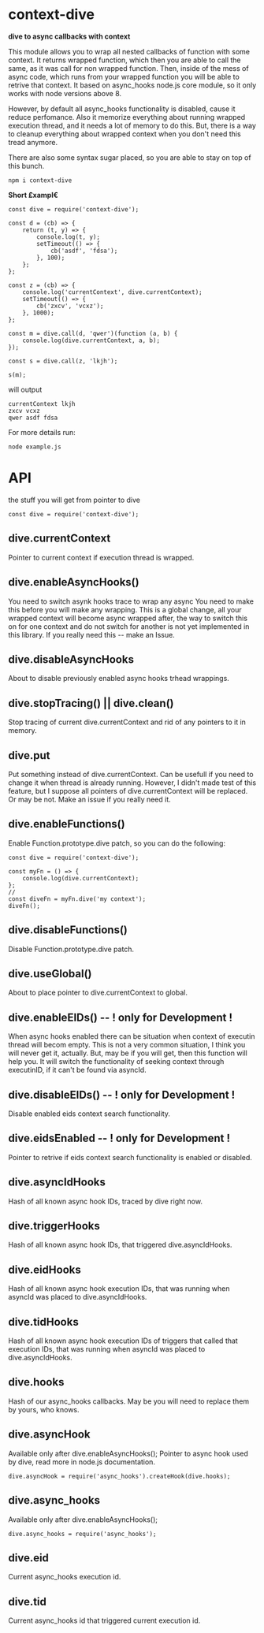 # context-dive

**dive to async callbacks with context**

This module allows you to wrap all nested callbacks of function with some context. It returns wrapped function, which then you are able to call the same, as it was call for non wrapped function. Then, inside of the mess of async code, which runs from your wrapped function you will be able to retrive that context. It based on async_hooks node.js core module, so it only works with node versions above 8.

However, by default all async_hooks functionality is disabled, cause it reduce perfomance. Also it memorize everything about running wrapped execution thread, and it needs a lot of memory to do this. But, there is a way to cleanup everything about wrapped context when you don't need this tread anymore.

There are also some syntax sugar placed, so you are able to stay on top of this bunch.

```
npm i context-dive
```

**Short £xampl€**

```JS
const dive = require('context-dive');

const d = (cb) => {
    return (t, y) => {
        console.log(t, y);
        setTimeout(() => {
            cb('asdf', 'fdsa');
        }, 100);
    };
};

const z = (cb) => {
    console.log('currentContext', dive.currentContext);
    setTimeout(() => {
        cb('zxcv', 'vcxz');
    }, 1000);
};

const m = dive.call(d, 'qwer')(function (a, b) {
    console.log(dive.currentContext, a, b);
});

const s = dive.call(z, 'lkjh');

s(m);

```


will output


```
currentContext lkjh
zxcv vcxz
qwer asdf fdsa
```


For more details run:
```
node example.js
```


# API

the stuff you will get from pointer to dive

```JS
const dive = require('context-dive');
```

## dive.currentContext
Pointer to current context if execution thread is wrapped.

## dive.enableAsyncHooks()
You need to switch asynk hooks trace to wrap any async
You need to make this before you will make any wrapping.
This is a global change, all your wrapped context will become async wrapped after, the way to switch this on for one context and do not switch for another is not yet implemented in this library. If you really need this -- make an Issue.

## dive.disableAsyncHooks
About to disable previously enabled async hooks trhead wrappings.

## dive.stopTracing() || dive.clean()
Stop tracing of current dive.currentContext and rid of any pointers to it in memory.

## dive.put
Put something instead of dive.currentContext. Can be usefull if you need to change it when thread is already running. However, I didn't made test of this feature, but I suppose all pointers of dive.currentContext will be replaced. Or may be not. Make an issue if you really need it.

## dive.enableFunctions()
Enable Function.prototype.dive patch, so you can do the following:

```JS
const dive = require('context-dive');

const myFn = () => {
	console.log(dive.currentContext);
};
// 
const diveFn = myFn.dive('my context');
diveFn();
```

## dive.disableFunctions()
Disable Function.prototype.dive patch.

## dive.useGlobal()
About to place pointer to dive.currentContext to global.


## dive.enableEIDs() -- ! only for Development !
When async hooks enabled there can be situation when context of executin thread will becom empty. This is not a very common situation, I think you will never get it, actually. But, may be if you will get, then this function will help you. It will switch the functionality of seeking context through executinID, if it can't be found via asyncId.

## dive.disableEIDs() -- ! only for Development !
Disable enabled eids context search functionality.

## dive.eidsEnabled -- ! only for Development !
Pointer to retrive if eids context search functionality is enabled or disabled.

## dive.asyncIdHooks
Hash of all known async hook IDs, traced by dive right now.

## dive.triggerHooks
Hash of all known async hook IDs, that triggered dive.asyncIdHooks.

## dive.eidHooks
Hash of all known async hook execution IDs, that was running when asyncId was placed to dive.asyncIdHooks.

## dive.tidHooks
Hash of all known async hook execution IDs of triggers that called that execution IDs, that was running when asyncId was placed to dive.asyncIdHooks.

## dive.hooks
Hash of our async_hooks callbacks. May be you will need to replace them by yours, who knows.

## dive.asyncHook
Available only after dive.enableAsyncHooks();
Pointer to async hook used by dive, read more in node.js documentation.

```JS
dive.asyncHook = require('async_hooks').createHook(dive.hooks);
```

## dive.async_hooks
Available only after dive.enableAsyncHooks();

```JS
dive.async_hooks = require('async_hooks');
```

## dive.eid
Current async_hooks execution id.

## dive.tid
Current async_hooks id that triggered current execution id.

